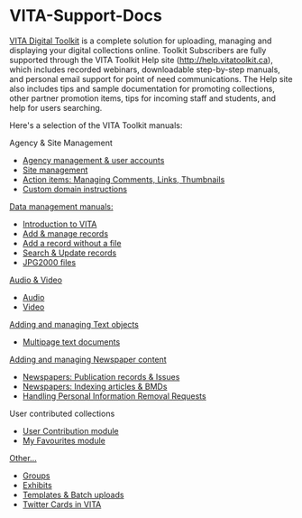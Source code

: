 VITA-Support-Docs
=================

<a href="http://vitatoolkit.ca/" target="_blank">VITA Digital Toolkit</a> is a complete solution for uploading, managing and displaying your digital collections online. Toolkit Subscribers are fully supported through the VITA Toolkit Help site (http://help.vitatoolkit.ca), which includes recorded webinars, downloadable step-by-step manuals, and personal email support for point of need communications. The Help site also includes tips and sample documentation for promoting collections, other partner promotion items, tips for incoming staff and students, and help for users searching.

Here's a selection of the VITA Toolkit manuals:

Agency & Site Management
<ul><li><a href="https://help.vitatoolkit.ca/3626532/data" target="_blank">Agency management & user accounts</li>
<li><a href="https://help.vitatoolkit.ca/3626529/data" target="_blank">Site management</li>
<li><a href="https://help.vitatoolkit.ca/3534710/data" target="_blank">Action items: Managing Comments, Links, Thumbnails</li>
<li><a href="http://help.vitatoolkit.ca/3390195/data" target="_blank">Custom domain instructions</li>
</ul>

Data management manuals:
<ul><li><a href="https://help.vitatoolkit.ca/3525113/data" target="_blank">Introduction to VITA</li> 
<li><a href="https://help.vitatoolkit.ca/3624801/data" target="_blank">Add & manage records</li>
<li><a href="https://help.vitatoolkit.ca/3625443/data" target="_blank">Add a record without a file</li>
<li><a href="https://help.vitatoolkit.ca/3525116/data" target="_blank">Search & Update records</li>
<li><a href="https://help.vitatoolkit.ca/3568637/data" target="_blank">JPG2000 files</li>
</ul>

Audio & Video
<ul>
<li><a href="https://help.vitatoolkit.ca/3624721/data" target="_blank">Audio</li>
<li><a href="https://help.vitatoolkit.ca/3624727/data" target="_blank">Video</li>
</ul>

Adding and managing Text objects
<ul>
<li><a href="https://help.vitatoolkit.ca/3625414/data" target="_blank">Multipage text documents</li>
</ul>

Adding and managing Newspaper content
<ul><li><a href="https://help.vitatoolkit.ca/3625412/data" target="_blank">Newspapers: Publication records & Issues</li>
<li><a href="https://help.vitatoolkit.ca/3624797/data" target="_blank">Newspapers: Indexing articles & BMDs</li> 
<li><a href="https://help.vitatoolkit.ca/3541867/data" target="_blank">Handling Personal Information Removal Requests</a></li> 
</ul>

User contributed collections
<ul>
<li><a href="https://help.vitatoolkit.ca/3625601/data" target="_blank">User Contribution module</li>
<li><a href="https://help.vitatoolkit.ca/3626575/data" target="_blank">My Favourites module</li>
</ul>

Other...
<ul>
<li><a href="https://help.vitatoolkit.ca/3624735/data" target="_blank">Groups</li>
<li><a href="https://help.vitatoolkit.ca/3624748/data" target="_blank">Exhibits</li>
<li><a href="https://help.vitatoolkit.ca/3625752/data" target="_blank">Templates & Batch uploads</li>
<li><a href="https://help.vitatoolkit.ca/3525113/data" target="_blank">Twitter Cards in VITA</li>
</ul>
